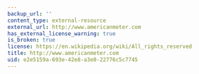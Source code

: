 ```yaml
---
backup_url: ''
content_type: external-resource
external_url: http://www.americanmeter.com
has_external_license_warning: true
is_broken: true
license: https://en.wikipedia.org/wiki/All_rights_reserved
title: http://www.americanmeter.com
uid: e2e5159a-693e-42e8-a3e0-22776c5c7745
---
```

